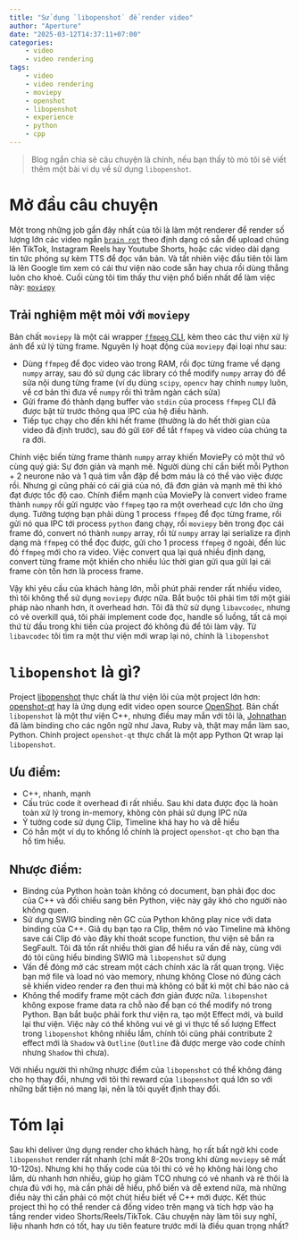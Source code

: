 ```yaml
---
title: "Sử dụng `libopenshot` để render video"
author: "Aperture"
date: "2025-03-12T14:37:11+07:00"
categories:
    - video
    - video rendering
tags:
    - video
    - video rendering
    - moviepy
    - openshot
    - libopenshot
    - experience
    - python
    - cpp
---
```


> Blog ngắn chia sẻ câu chuyện là chính, nếu bạn thấy tò mò tôi sẽ viết thêm một bài ví dụ về sử dụng `libopenshot`.

# Mở đầu câu chuyện

Một trong những job gần đây nhất của tôi là làm một renderer để render số lượng lớn các video ngắn [`brain rot`](https://en.wikipedia.org/wiki/Brain_rot) theo định dạng có sẵn để upload chúng lên TikTok, Instagram Reels hay Youtube Shorts, hoặc các video dài dạng tin tức phóng sự kèm TTS để đọc văn bản. Và tất nhiên việc đầu tiên tôi làm là lên Google tìm xem có cái thư viện nào code sẵn hay chưa rồi dùng thẳng luôn cho khoẻ. Cuối cùng tôi tìm thấy thư viện phổ biến nhất để làm việc này: [`moviepy`](https://github.com/Zulko/moviepy)

## Trải nghiệm mệt mỏi với `moviepy`

Bản chất `moviepy` là một cái wrapper [`ffmpeg` CLI](https://ffmpeg.org), kèm theo các thư viện xử lý ảnh để xử lý từng frame. Nguyên lý hoạt động của `moviepy` đại loại như sau:

- Dùng `ffmpeg` để đọc video vào trong RAM, rồi đọc từng frame về dạng `numpy` array, sau đó sử dụng các library có thể modify `numpy` array đó để sửa nội dung từng frame (ví dụ dùng `scipy`, `opencv` hay chính `numpy` luôn, về cơ bản thì đưa về `numpy` rồi thì trăm ngàn cách sửa)
- Gửi frame đó thành dạng buffer vào `stdin` của process `ffmpeg` CLI đã được bật từ trước thông qua IPC của hệ điều hành.
- Tiếp tục chạy cho đến khi hết frame (thường là do hết thời gian của video đã định trước), sau đó gửi `EOF` để tắt `ffmpeg` và video của chúng ta ra đời.

Chính việc biến từng frame thành `numpy` array khiến MoviePy có một thứ vô cùng quý giá: Sự đơn giản và mạnh mẽ. Người dùng chỉ cần biết mỗi Python + 2 neurone não và 1 quả tim vẫn đập để bơm máu là có thể vào việc được rồi. Nhưng gì cũng phải có cái giá của nó, đã đơn giản và mạnh mẽ thì khó đạt được tốc độ cao. Chính điểm mạnh của MoviePy là convert video frame thành `numpy` rồi gửi ngược vào `ffmpeg` tạo ra một overhead cực lớn cho ứng dụng. Tưởng tượng bạn phải dùng 1 process `ffmpeg` để đọc từng frame, rồi gửi nó qua IPC tới process `python` đang chạy, rồi `moviepy` bên trong đọc cái frame đó, convert nó thành `numpy` array, rồi từ `numpy` array lại serialize ra định dạng mà `ffmpeg` có thể đọc được, gửi cho 1 process `ffmpeg` ở ngoài, đến lúc đó `ffmpeg` mới cho ra video. Việc convert qua lại quá nhiều định dạng, convert từng frame một khiến cho nhiều lúc thời gian gửi qua gửi lại cái frame còn tốn hơn là process frame.

Vậy khi yêu cầu của khách hàng lớn, mỗi phút phải render rất nhiều video, thì tôi không thể sử dụng `moviepy` được nữa. Bắt buộc tôi phải tìm tới một giải pháp nào nhanh hơn, ít overhead hơn. Tôi đã thử sử dụng `libavcodec`, nhưng có vẻ overkill quá, tôi phải implement code đọc, handle số luồng, tất cả mọi thứ từ đầu trong khi tiền của project đó không đủ để tôi làm vậy. Từ `libavcodec` tôi tìm ra một thư viện mới wrap lại nó, chính là `libopenshot`

# `libopenshot` là gì?

Project [libopenshot](https://github.com/OpenShot/libopenshot) thực chất là thư viện lõi của một project lớn hơn: [openshot-qt](https://github.com/OpenShot/openshot-qt) hay là ứng dụng edit video open source [OpenShot](https://www.openshot.org). Bản chất `libopenshot` là một thư viện C++, nhưng điều may mắn với tôi là, [Johnathan](https://github.com/jonoomph) đã làm binding cho các ngôn ngữ như Java, Ruby và, thật may mắn làm sao, Python. Chính project `openshot-qt` thực chất là một app Python Qt wrap lại `libopenshot`.

## Ưu điểm:

- C++, nhanh, mạnh
- Cấu trúc code ít overhead đi rất nhiều. Sau khi data được đọc là hoàn toàn xử lý trong in-memory, không còn phải sử dụng IPC nữa
- Ý tưởng code sử dụng Clip, Timeline khá hay ho và dễ hiểu
- Có hẳn một ví dụ to khổng lồ chính là project `openshot-qt` cho bạn tha hồ tìm hiểu.

## Nhược điểm:

- Bindng của Python hoàn toàn không có document, bạn phải đọc doc của C++ và đối chiếu sang bên Python, việc này gây khó cho người nào không quen.
- Sử dụng SWIG binding nên GC của Python không play nice với data binding của C++. Giả dụ bạn tạo ra Clip, thêm nó vào Timeline mà không save cái Clip đó vào đây khi thoát scope function, thư viện sẽ bắn ra SegFault. Tôi đã tốn rất nhiều thời gian để hiểu ra vấn đề này, cùng với đó tôi cũng hiểu binding SWIG mà `libopenshot` sử dụng
- Vấn đề đóng mở các stream một cách chính xác là rất quan trọng. Việc bạn mở file và load nó vào memory, nhưng không Close nó đúng cách sẽ khiến video render ra đen thui mà không có bất kì một chỉ báo nào cả
- Không thể modify frame một cách đơn giản được nữa. `libopenshot` không expose frame data ra chỗ nào để bạn có thể modify nó trong Python. Bạn bắt buộc phải fork thư viện ra, tạo một Effect mới, và build lại thư viện. Việc này có thể không vui vẻ gì vì thực tế số lượng Effect trong `libopenshot` không nhiều lắm, chính tôi cũng phải contribute 2 effect mới là `Shadow` và `Outline` (`Outline` đã được merge vào code chính nhưng `Shadow` thì chưa).

Với nhiều người thì những nhược điểm của `libopenshot` có thể không đáng cho họ thay đổi, nhưng với tôi thì reward của `libopenshot` quá lớn so với những bất tiện nó mang lại, nên là tôi quyết định thay đổi.

# Tóm lại

Sau khi deliver ứng dụng render cho khách hàng, họ rất bất ngờ khi code `libopenshot` render rất nhanh (chỉ mất 8-20s trong khi dùng `moviepy` sẽ mất 10-120s). Nhưng khi họ thấy code của tôi thì có vẻ họ không hài lòng cho lắm, dù nhanh hơn nhiều, giúp họ giảm TCO nhưng có vẻ nhanh và rẻ thôi là chưa đủ với họ, mà cần phải dễ hiểu, phổ biến và dễ extend nữa, mà những điều này thì cần phải có một chút hiểu biết về C++ mới được. Kết thúc project thì họ có thể render cả đống video trên mạng và tích hợp vào hạ tầng render video Shorts/Reels/TikTok. Câu chuyện này làm tôi suy nghĩ, liệu nhanh hơn có tốt, hay ưu tiên feature trước mới là điều quan trọng nhất?